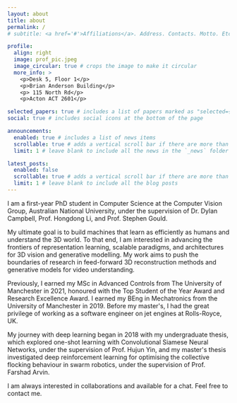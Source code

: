 ```yaml
---
layout: about
title: about
permalink: /
# subtitle: <a href='#'>Affiliations</a>. Address. Contacts. Motto. Etc.

profile:
  align: right
  image: prof_pic.jpeg
  image_circular: true # crops the image to make it circular
  more_info: >
    <p>Desk 5, Floor 1</p>
    <p>Brian Anderson Building</p>
    <p> 115 North Rd</p>
    <p>Acton ACT 2601</p>

selected_papers: true # includes a list of papers marked as "selected={true}"
social: true # includes social icons at the bottom of the page

announcements:
  enabled: true # includes a list of news items
  scrollable: true # adds a vertical scroll bar if there are more than 3 news items
  limit: 1 # leave blank to include all the news in the `_news` folder

latest_posts:
  enabled: false
  scrollable: true # adds a vertical scroll bar if there are more than 3 new posts items
  limit: 1 # leave blank to include all the blog posts
---
```


I am a first-year PhD student in Computer Science at the Computer Vision Group, Australian National University, under the supervision of Dr. Dylan Campbell, Prof. Hongdong Li, and Prof. Stephen Gould. 

My ultimate goal is to build machines that learn as efficiently as humans and understand the 3D world. To that end, I am interested in advancing the frontiers of representation learning, scalable paradigms, and architectures for 3D vision and generative modelling. My work aims to push the boundaries of research in feed-forward 3D reconstruction methods and generative models for video understanding. 

Previously, I earned my MSc in Advanced Controls from The University of Manchester in 2021, honoured with the Top Student of the Year Award and Research Excellence Award. I earned my BEng in Mechatronics from the University of Manchester in 2019. Before my master's, I had the great privilege of working as a software engineer on jet engines at Rolls-Royce, UK. 

My journey with deep learning began in 2018 with my undergraduate thesis, which explored one-shot learning with Convolutional Siamese Neural Networks, under the supervision of Prof. Hujun Yin, and my master's thesis investigated deep reinforcement learning for optimising the collective flocking behaviour in swarm robotics, under the supervision of Prof. Farshad Arvin. 

I am always interested in collaborations and available for a chat. Feel free to contact me. 

